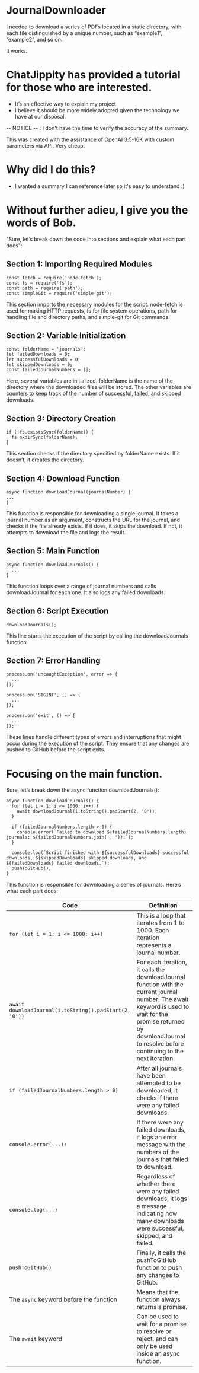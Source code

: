# JournalDownloader
I needed to download a series of PDFs located in a static directory, with each file distinguished by a unique number, such as “example1”, “example2”, and so on.

It works. 


# ChatJippity has provided a tutorial for those who are interested. 
- It’s an effective way to explain my project
-  I believe it should be more widely adopted given the technology we have at our disposal.

-- NOTICE -- : I don't have the time to verify the accuracy of the summary. 

This was created with the assistance of OpenAI 3.5-16K with custom parameters via API. Very cheap.


# Why did I do this? 
- I wanted a summary I can reference later so it's easy to understand :)



# Without further adieu, I give you the words of Bob.

"Sure, let’s break down the code into sections and explain what each part does":

## Section 1: Importing Required Modules

```
const fetch = require('node-fetch');
const fs = require('fs');
const path = require('path');
const simpleGit = require('simple-git');
```

This section imports the necessary modules for the script. node-fetch is used for making HTTP requests, fs for file system operations, path for handling file and directory paths, and simple-git for Git commands.


## Section 2: Variable Initialization

```
const folderName = 'journals';
let failedDownloads = 0;
let successfulDownloads = 0;
let skippedDownloads = 0;
const failedJournalNumbers = [];
```

Here, several variables are initialized. folderName is the name of the directory where the downloaded files will be stored. The other variables are counters to keep track of the number of successful, failed, and skipped downloads.

## Section 3: Directory Creation

```
if (!fs.existsSync(folderName)) {
  fs.mkdirSync(folderName);
}
```

This section checks if the directory specified by folderName exists. If it doesn’t, it creates the directory.


## Section 4: Download Function

```
async function downloadJournal(journalNumber) {
...
}
```

This function is responsible for downloading a single journal. It takes a journal number as an argument, constructs the URL for the journal, and checks if the file already exists. If it does, it skips the download. If not, it attempts to download the file and logs the result.



## Section 5: Main Function

```
async function downloadJournals() {
  ...
}
```

This function loops over a range of journal numbers and calls downloadJournal for each one. It also logs any failed downloads.


## Section 6: Script Execution

```
downloadJournals();
```

This line starts the execution of the script by calling the downloadJournals function.

## Section 7: Error Handling

```
process.on('uncaughtException', error => {
  ...
});

process.on('SIGINT', () => {
  ...
});

process.on('exit', () => {
  ...
});
```
These lines handle different types of errors and interruptions that might occur during the execution of the script. They ensure that any changes are pushed to GitHub before the script exits.



# Focusing on the main function.


Sure, let’s break down the async function downloadJournals():

```
async function downloadJournals() {
  for (let i = 1; i <= 1000; i++) {
    await downloadJournal(i.toString().padStart(2, '0'));
  }

  if (failedJournalNumbers.length > 0) {
    console.error(`Failed to download ${failedJournalNumbers.length} journals: ${failedJournalNumbers.join(', ')}.`);
  }

  console.log(`Script finished with ${successfulDownloads} successful downloads, ${skippedDownloads} skipped downloads, and ${failedDownloads} failed downloads.`);
  pushToGitHub();
}
```

This function is responsible for downloading a series of journals. Here’s what each part does:

| Code | Definition |
|------|------------|
| `for (let i = 1; i <= 1000; i++)` | This is a loop that iterates from 1 to 1000. Each iteration represents a journal number. |
| `await downloadJournal(i.toString().padStart(2, '0'))` | For each iteration, it calls the downloadJournal function with the current journal number. The await keyword is used to wait for the promise returned by downloadJournal to resolve before continuing to the next iteration. |
| `if (failedJournalNumbers.length > 0)` | After all journals have been attempted to be downloaded, it checks if there were any failed downloads. |
| `console.error(...):` | If there were any failed downloads, it logs an error message with the numbers of the journals that failed to download. |
| `console.log(...)` | Regardless of whether there were any failed downloads, it logs a message indicating how many downloads were successful, skipped, and failed. |
| `pushToGitHub()` | Finally, it calls the pushToGitHub function to push any changes to GitHub. |
| The `async` keyword before the function | Means that the function always returns a promise. |
| The `await` keyword | Can be used to wait for a promise to resolve or reject, and can only be used inside an async function. |

